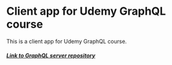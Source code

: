 # Client app for Udemy GraphQL course

This is a client app for Udemy GraphQL course.
##### [Link to GraphQL server repository](https://github.com/Yousuf-95/graphql-course)